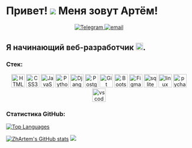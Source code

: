 <!--
**ZhArtem/ZhArtem** is a ✨ _special_ ✨ repository because its `README.md` (this file) appears on your GitHub profile.

Here are some ideas to get you started:

- 🔭 I’m currently working on ...
- 🌱 I’m currently learning ...
- 👯 I’m looking to collaborate on ...
- 🤔 I’m looking for help with ...
- 💬 Ask me about ...
- 📫 How to reach me: ...
- 😄 Pronouns: ...
- ⚡ Fun fact: ...
-->


# Привет! ![](https://user-images.githubusercontent.com/18350557/176309783-0785949b-9127-417c-8b55-ab5a4333674e.gif) Меня зовут Артём!
<!-- Connect with me   -->
<div align="center">
    <a href="https://t.me/ArtemZ71" target="_blank">
        <img src="https://img.shields.io/badge/Telegram-blue?style=for-the-badge&logo=telegram&logoColor=white" alt="Telegram" style="margin-bottom: 5px;" />
    </a>
    <!-- <a href="https://github.com/ZhArtem" target="_blank">
        <img src="https://img.shields.io/badge/github-%2324292e.svg?&style=for-the-badge&logo=github&logoColor=white" alt="github" style="margin-bottom: 5px;" />
    </a> -->
    <!-- <a href="https://linkedin.com/in/ZhArtem" target="_blank">
        <img src="https://img.shields.io/badge/linkedin-%231E77B5.svg?&style=for-the-badge&logo=linkedin&logoColor=white" alt="linkedin" style="margin-bottom: 5px;" />
    </a>   -->
    <a href="mailto:zhogloaa@yandex.ru" >
        <img src="https://img.shields.io/badge/emial-green.svg?&style=for-the-badge" alt="email" style="margin-bottom: 5px;" />
    </a>
</div>  

## Я начинающий веб-разработчик <img src="https://media.giphy.com/media/WUlplcMpOCEmTGBtBW/giphy.gif" width="20px">.

<!-- Skills --> 
### Стек: 
<p align="center">
<a href="https://developer.mozilla.org/en-US/docs/Glossary/HTML5" target="_blank" rel="noreferrer"><img src="https://raw.githubusercontent.com/danielcranney/readme-generator/main/public/icons/skills/html5-colored.svg" width="36" height="36" alt="HTML5" /></a>
<a href="https://www.w3.org/TR/CSS/#css" target="_blank" rel="noreferrer"><img src="https://raw.githubusercontent.com/danielcranney/readme-generator/main/public/icons/skills/css3-colored.svg" width="36" height="36" alt="CSS3" /></a>
<a href="https://developer.mozilla.org/en-US/docs/Web/JavaScript" target="_blank" rel="noreferrer"><img src="https://raw.githubusercontent.com/danielcranney/readme-generator/main/public/icons/skills/javascript-colored.svg" width="36" height="36" alt="JavaScript" /></a>
<a href="https://www.python.org/" target="_blank" rel="noreferrer"><img src="https://raw.githubusercontent.com/danielcranney/readme-generator/main/public/icons/skills/python-colored.svg" width="36" height="36" alt="Python" /></a>
<a href="https://www.djangoproject.com/" target="_blank" rel="noreferrer"><img src="https://raw.githubusercontent.com/danielcranney/readme-generator/main/public/icons/skills/django-colored.svg" width="36" height="36" alt="Django" /></a>
<a href="https://www.postgresql.org/" target="_blank" rel="noreferrer"><img src="https://raw.githubusercontent.com/danielcranney/readme-generator/main/public/icons/skills/postgresql-colored.svg" width="36" height="36" alt="PostgreSQL" /></a>
<a href="https://git-scm.com/" target="_blank" rel="noreferrer"><img src="https://raw.githubusercontent.com/danielcranney/readme-generator/main/public/icons/skills/git-colored.svg" width="36" height="36" alt="Git" /></a>
<a href="https://getbootstrap.com/" target="_blank" rel="noreferrer"><img src="https://raw.githubusercontent.com/danielcranney/readme-generator/main/public/icons/skills/bootstrap-colored.svg" width="36" height="36" alt="Bootstrap" /></a>
<a href="https://www.figma.com/" target="_blank" rel="noreferrer"><img src="https://raw.githubusercontent.com/danielcranney/readme-generator/main/public/icons/skills/figma-colored.svg" width="36" height="36" alt="Figma" /></a>
<a href="https://sqlite.org" target="_blank" rel="noreferrer"><img src="https://cdn.jsdelivr.net/gh/devicons/devicon/icons/sqlite/sqlite-original.svg" width="36" height="36" alt="sqlite" /></a>
<a href="https://www.linux.org/" target="_blank" rel="noreferrer"><img src="https://cdn.jsdelivr.net/gh/devicons/devicon/icons/linux/linux-original.svg" width="36" height="36" alt="linux" /></a>
<a href="https://www.jetbrains.com/pycharm/" target="_blank" rel="noreferrer"><img src="https://cdn.jsdelivr.net/gh/devicons/devicon/icons/pycharm/pycharm-original.svg" width="36" height="36" alt="pycharm" /></a>
<a href="https://code.visualstudio.com/" target="_blank" rel="noreferrer"><img src="https://cdn.jsdelivr.net/gh/devicons/devicon/icons/vscode/vscode-original.svg" width="36" height="36" alt="vscode" /></a>
</p>

### Статистика GitHub:

<a href="https://github.com/ZhArtem" align="center"><img src="https://github-readme-stats.vercel.app/api/top-langs/?username=ZhArtem&layout=pie&langs_count=10&title_color=10b981&text_color=84cc16&icon_color=ef4444&bg_color=22272e&locale=en&custom_title=Top%20%Languages" alt="Top Languages" /></a>
<p>
<a href="http://www.github.com/ZhArtem"><img src="https://github-readme-stats.vercel.app/api?username=ZhArtem&show_icons=true&hide=&count_private=true&title_color=10b981&text_color=84cc16&icon_color=ef4444&bg_color=22272e&show_icons=true" alt="ZhArtem's GitHub stats" /></a>
<a href="http://www.github.com/ZhArtem"><img src="https://github-readme-streak-stats.herokuapp.com/?user=ZhArtem&stroke=84cc16&background=22272e&ring=10b981&fire=10b981&currStreakNum=84cc16&currStreakLabel=10b981&sideNums=84cc16&sideLabels=84cc16&dates=84cc16" /></a>
</p>
